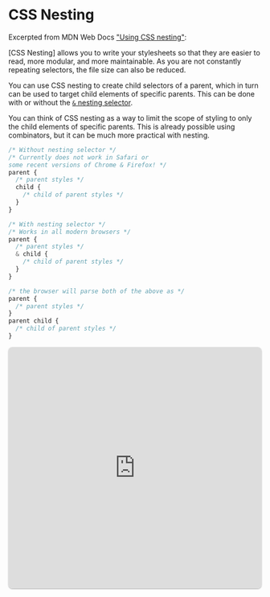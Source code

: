 # CSS Nesting
Excerpted from MDN Web Docs ["Using CSS nesting"](https://developer.mozilla.org/en-US/docs/Web/CSS/CSS_nesting/Using_CSS_nesting):

 \[CSS Nesting\] allows you to write your stylesheets so that they are easier to read, more modular, and more maintainable. As you are not constantly repeating selectors, the file size can also be reduced.

  You can use CSS nesting to create child selectors of a parent, which in turn can be used to target child elements of specific parents. This can be done with or without the [`&` nesting selector](https://developer.mozilla.org/en-US/docs/Web/CSS/Nesting_selector).

You can think of CSS nesting as a way to limit the scope of styling to only the child elements of specific parents. This is already possible using combinators, but it can be much more practical with nesting.

```css
/* Without nesting selector */
/* Currently does not work in Safari or
some recent versions of Chrome & Firefox! */
parent {
  /* parent styles */
  child {
    /* child of parent styles */
  }
}

/* With nesting selector */
/* Works in all modern browsers */
parent {
  /* parent styles */
  & child {
    /* child of parent styles */
  }
}

/* the browser will parse both of the above as */
parent {
  /* parent styles */
}
parent child {
  /* child of parent styles */
}
```
<iframe src="https://replit.com/@sheffie/IMS322-CSS-Nesting?embed=true" width="100%" height="480" style="border: none; border-radius: 8px; box-shadow: 0 1px 3px rgba(0,0,0,0.12), 0 1px 2px rgba(0,0,0,0.24);"></iframe>